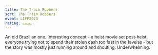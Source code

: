 ```yaml
---
title: The Train Robbers
sort: The Train Robbers
event: LIFF2023
rating: 💵💵💵
---
```

An old Brazilian one. Interesting concept - a heist movie set post-heist, everyone trying not to spend their stolen cash too fast in the favelas - but the story was mostly just running around and shouting. Underwhelming.
